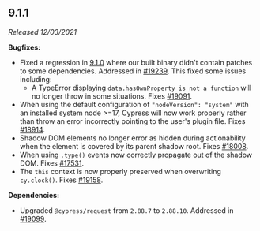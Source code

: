 ## 9.1.1

_Released 12/03/2021_

**Bugfixes:**

- Fixed a regression in [9.1.0](/guides/references/changelog#9-1-0) where our
  built binary didn't contain patches to some dependencies. Addressed in
  [#19239](https://github.com/cypress-io/cypress/pull/19239). This fixed some
  issues including:
  - A TypeError displaying `data.hasOwnProperty is not a function` will no
    longer throw in some situations. Fixes
    [#19091](https://github.com/cypress-io/cypress/issues/19091).
- When using the default configuration of `"nodeVersion": "system"` with an
  installed system node >=17, Cypress will now work properly rather than throw
  an error incorrectly pointing to the user's plugin file. Fixes
  [#18914](https://github.com/cypress-io/cypress/issues/18914).
- Shadow DOM elements no longer error as hidden during actionability when the
  element is covered by its parent shadow root. Fixes
  [#18008](https://github.com/cypress-io/cypress/issues/18008).
- When using `.type()` events now correctly propagate out of the shadow DOM.
  Fixes [#17531](https://github.com/cypress-io/cypress/issues/17531).
- The `this` context is now properly preserved when overwriting `cy.clock()`.
  Fixes [#19158](https://github.com/cypress-io/cypress/issues/19158).

**Dependencies:**

- Upgraded `@cypress/request` from `2.88.7` to `2.88.10`. Addressed in
  [#19099](https://github.com/cypress-io/cypress/issues/19099).
